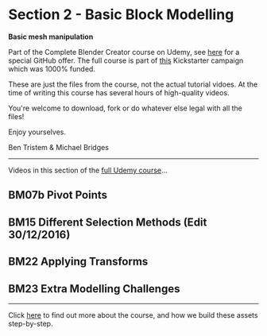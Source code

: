 # Section 2 - Basic Block Modelling
**Basic mesh manipulation**

Part of the Complete Blender Creator course on Udemy, see [here](https://www.udemy.com/blendertutorial/?couponCode=GitHubDiscount) for a special GitHub offer. The full course is part of [this](https://www.kickstarter.com/projects/bentristem/how-to-create-3d-assets-using-blender-online-cours) Kickstarter campaign which was 1000% funded.

These are just the files from the course, not the actual tutorial vidoes. At the time of writing this course has several hours of high-quality videos.

You're welcome to download, fork or do whatever else legal with all the files!

Enjoy yourselves.

Ben Tristem & Michael Bridges

----
Videos in this section of the [full Udemy course](https://www.udemy.com/blendertutorial/?couponCode=GitHubDiscount)...
## BM07b Pivot Points
## BM15 Different Selection Methods (Edit 30/12/2016)
## BM22 Applying Transforms
## BM23 Extra Modelling Challenges


---
Click [here](https://www.udemy.com/blendertutorial/?couponCode=GitHubDiscount) to find out more about the course, and how we build these assets step-by-step.
